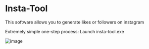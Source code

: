 # Insta-Tool
This software allows you to generate likes or followers on instagram 

Extremely simple one-step process: 
Launch insta-tool.exe

![image](https://github.com/Pazuzu-Oxiom/Insta-Tool/assets/140984783/fead1a83-158f-4d26-9534-c88b845a3a67)
